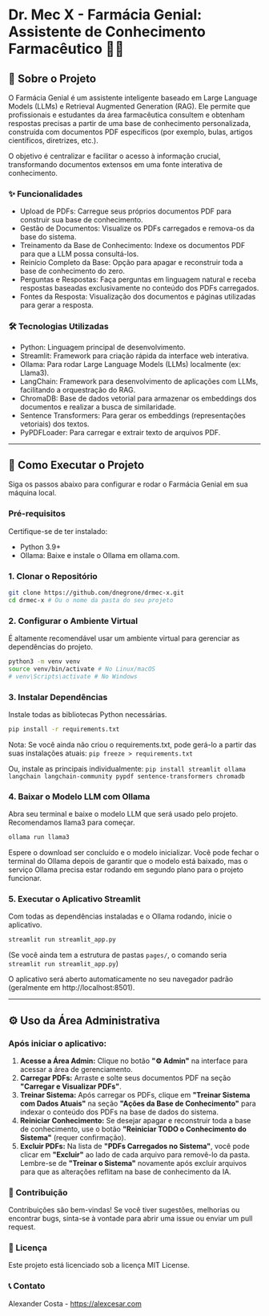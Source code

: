# Dr. Mec X - Farmácia Genial: Assistente de Conhecimento Farmacêutico 💊💡

## 📖 Sobre o Projeto

O Farmácia Genial é um assistente inteligente baseado em Large Language Models (LLMs) e Retrieval Augmented Generation (RAG). Ele permite que profissionais e estudantes da área farmacêutica consultem e obtenham respostas precisas a partir de uma base de conhecimento personalizada, construída com documentos PDF específicos (por exemplo, bulas, artigos científicos, diretrizes, etc.).

O objetivo é centralizar e facilitar o acesso à informação crucial, transformando documentos extensos em uma fonte interativa de conhecimento.

### ✨ Funcionalidades

- Upload de PDFs: Carregue seus próprios documentos PDF para construir sua base de conhecimento.
- Gestão de Documentos: Visualize os PDFs carregados e remova-os da base do sistema.
- Treinamento da Base de Conhecimento: Indexe os documentos PDF para que a LLM possa consultá-los.
- Reinício Completo da Base: Opção para apagar e reconstruir toda a base de conhecimento do zero.
- Perguntas e Respostas: Faça perguntas em linguagem natural e receba respostas baseadas exclusivamente no conteúdo dos PDFs carregados.
- Fontes da Resposta: Visualização dos documentos e páginas utilizadas para gerar a resposta.

### 🛠️ Tecnologias Utilizadas

- Python: Linguagem principal de desenvolvimento.
- Streamlit: Framework para criação rápida da interface web interativa.
- Ollama: Para rodar Large Language Models (LLMs) localmente (ex: Llama3).
- LangChain: Framework para desenvolvimento de aplicações com LLMs, facilitando a orquestração do RAG.
- ChromaDB: Base de dados vetorial para armazenar os embeddings dos documentos e realizar a busca de similaridade.
- Sentence Transformers: Para gerar os embeddings (representações vetoriais) dos textos.
- PyPDFLoader: Para carregar e extrair texto de arquivos PDF.

---

## 🚀 Como Executar o Projeto

Siga os passos abaixo para configurar e rodar o Farmácia Genial em sua máquina local.

### Pré-requisitos

Certifique-se de ter instalado:

- Python 3.9+
- Ollama: Baixe e instale o Ollama em ollama.com.

### 1. Clonar o Repositório

```bash
git clone https://github.com/dnegrone/drmec-x.git
cd drmec-x # Ou o nome da pasta do seu projeto
```

### 2. Configurar o Ambiente Virtual

É altamente recomendável usar um ambiente virtual para gerenciar as dependências do projeto.

```bash
python3 -m venv venv
source venv/bin/activate # No Linux/macOS
# venv\Scripts\activate # No Windows
```

### 3. Instalar Dependências

Instale todas as bibliotecas Python necessárias.

```bash
pip install -r requirements.txt
```

Nota: Se você ainda não criou o requirements.txt, pode gerá-lo a partir das suas instalações atuais:
`pip freeze > requirements.txt`

Ou, instale as principais individualmente:
`pip install streamlit ollama langchain langchain-community pypdf sentence-transformers chromadb`

### 4. Baixar o Modelo LLM com Ollama

Abra seu terminal e baixe o modelo LLM que será usado pelo projeto. Recomendamos llama3 para começar.

```bash
ollama run llama3
```

Espere o download ser concluído e o modelo inicializar. Você pode fechar o terminal do Ollama depois de garantir que o modelo está baixado, mas o serviço Ollama precisa estar rodando em segundo plano para o projeto funcionar.

### 5. Executar o Aplicativo Streamlit

Com todas as dependências instaladas e o Ollama rodando, inicie o aplicativo.

```bash
streamlit run streamlit_app.py
```

(Se você ainda tem a estrutura de pastas `pages/`, o comando seria `streamlit run streamlit_app.py`)

O aplicativo será aberto automaticamente no seu navegador padrão (geralmente em http://localhost:8501).

---

## ⚙️ Uso da Área Administrativa

### Após iniciar o aplicativo:

1. **Acesse a Área Admin:** Clique no botão **"⚙️ Admin"** na interface para acessar a área de gerenciamento.
2. **Carregar PDFs:** Arraste e solte seus documentos PDF na seção **"Carregar e Visualizar PDFs"**.
3. **Treinar Sistema:** Após carregar os PDFs, clique em **"Treinar Sistema com Dados Atuais"** na seção **"Ações da Base de Conhecimento"** para indexar o conteúdo dos PDFs na base de dados do sistema.
4. **Reiniciar Conhecimento:** Se desejar apagar e reconstruir toda a base de conhecimento, use o botão **"Reiniciar TODO o Conhecimento do Sistema"** (requer confirmação).
5. **Excluir PDFs:** Na lista de **"PDFs Carregados no Sistema"**, você pode clicar em **"Excluir"** ao lado de cada arquivo para removê-lo da pasta. Lembre-se de **"Treinar o Sistema"** novamente após excluir arquivos para que as alterações reflitam na base de conhecimento da IA.

### 🙋 Contribuição

Contribuições são bem-vindas! Se você tiver sugestões, melhorias ou encontrar bugs, sinta-se à vontade para abrir uma issue ou enviar um pull request.

### 📄 Licença

Este projeto está licenciado sob a licença MIT License.

### 📞 Contato

Alexander Costa - https://alexcesar.com
